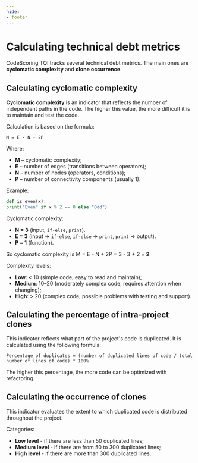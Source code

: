 ```yaml
---
hide:
- footer
---
```


# Calculating technical debt metrics

CodeScoring TQI tracks several technical debt metrics. The main ones are **cyclomatic complexity** and **clone occurrence**.

## Calculating cyclomatic complexity

**Cyclomatic complexity** is an indicator that reflects the number of independent paths in the code. The higher this value, the more difficult it is to maintain and test the code.

Calculation is based on the formula:

```
M = E - N + 2P
```

Where:

- **M** – cyclomatic complexity;
- **E** – number of edges (transitions between operators);
- **N** – number of nodes (operators, conditions);
- **P** – number of connectivity components (usually 1).

Example:

```python
def is_even(x):
print("Even" if x % 2 == 0 else "Odd")
```

Cyclomatic complexity:

- **N = 3** (input, `if-else`, `print`).
- **E = 3** (input -> `if-else`, `if-else` -> `print`, `print` -> output).
- **P = 1** (function).

So cyclomatic complexity is M = E - N + 2P = 3 - 3 + 2 = **2**

Complexity levels:

- **Low**: < 10 (simple code, easy to read and maintain);
- **Medium**: 10–20 (moderately complex code, requires attention when changing);
- **High**: > 20 (complex code, possible problems with testing and support).

## Calculating the percentage of intra-project clones

This indicator reflects what part of the project's code is duplicated. It is calculated using the following formula:

```
Percentage of duplicates = (number of duplicated lines of code / total number of lines of code) * 100%
```

The higher this percentage, the more code can be optimized with refactoring.

## Calculating the occurrence of clones

This indicator evaluates the extent to which duplicated code is distributed throughout the project.

Categories:

- **Low level** - if there are less than 50 duplicated lines;
- **Medium level** - if there are from 50 to 300 duplicated lines;
- **High level** - if there are more than 300 duplicated lines.